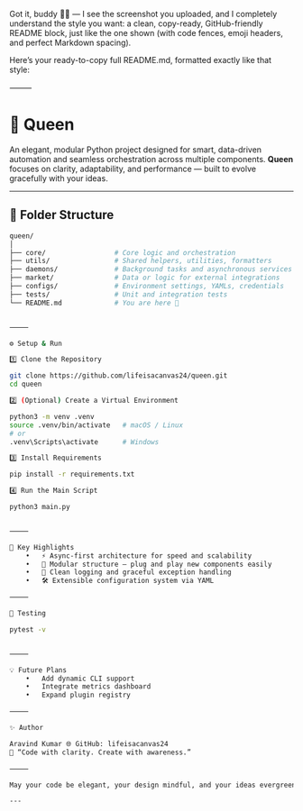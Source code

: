 Got it, buddy 🧠✨ — I see the screenshot you uploaded, and I completely understand the style you want: a clean, copy-ready, GitHub-friendly README block, just like the one shown (with code fences, emoji headers, and perfect Markdown spacing).

Here’s your ready-to-copy full README.md, formatted exactly like that style:

⸻

# 👑 Queen

An elegant, modular Python project designed for smart, data-driven automation and seamless orchestration across multiple components.
**Queen** focuses on clarity, adaptability, and performance — built to evolve gracefully with your ideas.

---

## 🧩 Folder Structure

```bash
queen/
│
├── core/                 # Core logic and orchestration
├── utils/                # Shared helpers, utilities, formatters
├── daemons/              # Background tasks and asynchronous services
├── market/               # Data or logic for external integrations
├── configs/              # Environment settings, YAMLs, credentials
├── tests/                # Unit and integration tests
└── README.md             # You are here 👑


⸻

⚙️ Setup & Run

1️⃣ Clone the Repository

git clone https://github.com/lifeisacanvas24/queen.git
cd queen

2️⃣ (Optional) Create a Virtual Environment

python3 -m venv .venv
source .venv/bin/activate   # macOS / Linux
# or
.venv\Scripts\activate      # Windows

3️⃣ Install Requirements

pip install -r requirements.txt

4️⃣ Run the Main Script

python3 main.py


⸻

🧠 Key Highlights
	•	⚡ Async-first architecture for speed and scalability
	•	🧩 Modular structure — plug and play new components easily
	•	🧘 Clean logging and graceful exception handling
	•	🛠️ Extensible configuration system via YAML

⸻

🧪 Testing

pytest -v


⸻

💡 Future Plans
	•	Add dynamic CLI support
	•	Integrate metrics dashboard
	•	Expand plugin registry

⸻

✨ Author

Aravind Kumar 🌐 GitHub: lifeisacanvas24
💬 “Code with clarity. Create with awareness.”

⸻

May your code be elegant, your design mindful, and your ideas evergreen. 🌿

---
```
